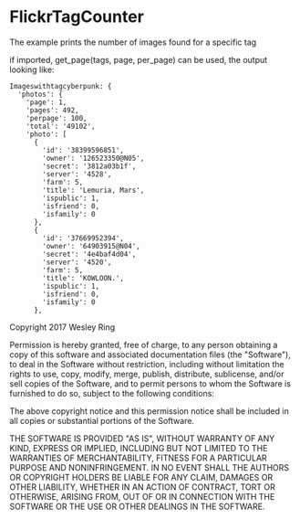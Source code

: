 # FlickrTagCounter
The example prints the number of images found for a specific tag

if imported, get_page(tags, page, per_page) can be used, the output looking like:

```
Imageswithtagcyberpunk: {
  'photos': {
    'page': 1,
    'pages': 492,
    'perpage': 100,
    'total': '49102',
    'photo': [
      {
        'id': '38399596851',
        'owner': '126523350@N05',
        'secret': '3812a03b1f',
        'server': '4528',
        'farm': 5,
        'title': 'Lemuria, Mars',
        'ispublic': 1,
        'isfriend': 0,
        'isfamily': 0
      },
      {
        'id': '37669952394',
        'owner': '64903915@N04',
        'secret': '4e4baf4d04',
        'server': '4520',
        'farm': 5,
        'title': 'KOWLOON.',
        'ispublic': 1,
        'isfriend': 0,
        'isfamily': 0
      },
```


Copyright 2017 Wesley Ring

Permission is hereby granted, free of charge, to any person obtaining a copy of this software and associated documentation files (the "Software"), to deal in the Software without restriction, including without limitation the rights to use, copy, modify, merge, publish, distribute, sublicense, and/or sell copies of the Software, and to permit persons to whom the Software is furnished to do so, subject to the following conditions:

The above copyright notice and this permission notice shall be included in all copies or substantial portions of the Software.

THE SOFTWARE IS PROVIDED "AS IS", WITHOUT WARRANTY OF ANY KIND, EXPRESS OR IMPLIED, INCLUDING BUT NOT LIMITED TO THE WARRANTIES OF MERCHANTABILITY, FITNESS FOR A PARTICULAR PURPOSE AND NONINFRINGEMENT. IN NO EVENT SHALL THE AUTHORS OR COPYRIGHT HOLDERS BE LIABLE FOR ANY CLAIM, DAMAGES OR OTHER LIABILITY, WHETHER IN AN ACTION OF CONTRACT, TORT OR OTHERWISE, ARISING FROM, OUT OF OR IN CONNECTION WITH THE SOFTWARE OR THE USE OR OTHER DEALINGS IN THE SOFTWARE.
